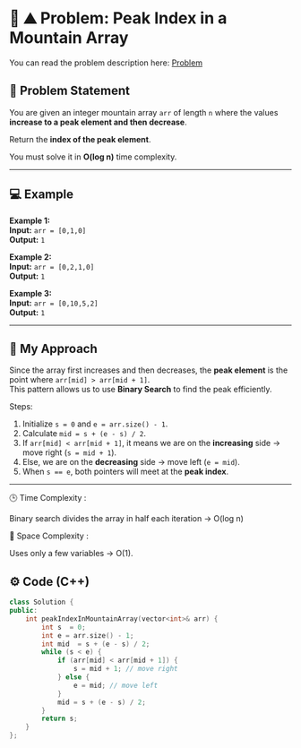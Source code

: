 # 🔗 ⛰️ Problem: Peak Index in a Mountain Array

You can read the problem description here:  [Problem](https://leetcode.com/problems/peak-index-in-a-mountain-array/)

## 🔗 Problem Statement
You are given an integer mountain array `arr` of length `n` where the values **increase to a peak element and then decrease**.  

Return the **index of the peak element**.  

You must solve it in **O(log n)** time complexity.

---

## 💻 Example

**Example 1:**  
**Input:** `arr = [0,1,0]`  
**Output:** `1`  

**Example 2:**  
**Input:** `arr = [0,2,1,0]`  
**Output:** `1`  

**Example 3:**  
**Input:** `arr = [0,10,5,2]`  
**Output:** `1`  

---

## 🧠 My Approach

Since the array first increases and then decreases, the **peak element** is the point where `arr[mid] > arr[mid + 1]`.  
This pattern allows us to use **Binary Search** to find the peak efficiently.  

Steps:
1. Initialize `s = 0` and `e = arr.size() - 1`.  
2. Calculate `mid = s + (e - s) / 2`.  
3. If `arr[mid] < arr[mid + 1]`, it means we are on the **increasing** side → move right (`s = mid + 1`).  
4. Else, we are on the **decreasing** side → move left (`e = mid`).  
5. When `s == e`, both pointers will meet at the **peak index**.

---

🕒 Time Complexity :

Binary search divides the array in half each iteration → O(log n)

💾 Space Complexity :

Uses only a few variables → O(1).

## ⚙️ Code (C++)

```cpp
class Solution {
public:
    int peakIndexInMountainArray(vector<int>& arr) {
        int s  = 0;
        int e = arr.size() - 1;
        int mid  = s + (e - s) / 2;
        while (s < e) {
            if (arr[mid] < arr[mid + 1]) {
                s = mid + 1; // move right
            } else {
                e = mid; // move left
            }
            mid = s + (e - s) / 2;
        }
        return s;
    }
};
